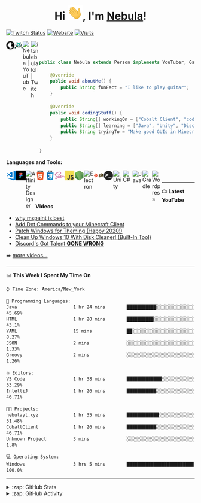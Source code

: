 <h1 align="center">Hi <img src="https://raw.githubusercontent.com/ABSphreak/ABSphreak/master/gifs/Hi.gif" width="40px" />, I'm <a href="https://www.youtube.com/channel/UCE86Qx7We3sZjgqMrX2yfyg">Nebula</a>!</h1><!-- 👋 -->

[![Twitch Status](https://img.shields.io/twitch/status/itsnebulalol?color=%239146FF&logo=twitch&style=flat-square)](https://twitch.tv/itsnebulalol)
[![Website](https://img.shields.io/website?label=nebulayt.xyz&url=https%3A%2F%2Fnebulayt.xyz&style=flat-square)][website]
[![Visits](https://badges.pufler.dev/visits/itsnebulalol/itsnebulalol?logo=GitHub&label=github%20visits&color=blue&logoColor=white&style=flat-square)](https://github.com/itsnebulalol)

[<img align="left" alt="nebulayt.xyz" width="22px" src="https://raw.githubusercontent.com/iconic/open-iconic/master/svg/globe.svg" />][website]
[<img align="left" alt="theicemc.xyz" width="22px" src="images/theice.png" />][minecraft]
[<img align="left" alt="Nebula | YouTube" width="22px" src="https://cdn.jsdelivr.net/npm/simple-icons@v3/icons/youtube.svg" />][youtube]
[<img align="left" alt="itsnebulalol | Twitch" width="22px" src="https://images-wixmp-ed30a86b8c4ca887773594c2.wixmp.com/f/d3408e21-ecbb-4476-8e3b-ae5a845eb414/d9djk9s-3566ad4f-38d7-4721-a732-78e1f7246a7f.png/v1/fill/w_894,h_894,q_75,strp/logo_twitch_iosversion_by_akiruuu-d9djk9s.png?token=eyJ0eXAiOiJKV1QiLCJhbGciOiJIUzI1NiJ9.eyJpc3MiOiJ1cm46YXBwOjdlMGQxODg5ODIyNjQzNzNhNWYwZDQxNWVhMGQyNmUwIiwic3ViIjoidXJuOmFwcDo3ZTBkMTg4OTgyMjY0MzczYTVmMGQ0MTVlYTBkMjZlMCIsImF1ZCI6WyJ1cm46c2VydmljZTppbWFnZS5vcGVyYXRpb25zIl0sIm9iaiI6W1t7InBhdGgiOiIvZi9kMzQwOGUyMS1lY2JiLTQ0NzYtOGUzYi1hZTVhODQ1ZWI0MTQvZDlkams5cy0zNTY2YWQ0Zi0zOGQ3LTQ3MjEtYTczMi03OGUxZjcyNDZhN2YucG5nIiwid2lkdGgiOiI8PTg5NCIsImhlaWdodCI6Ijw9ODk0In1dXX0.Ij5_B7I3IffFzcK5WQLkTKTHJeK8Vb7kemkbGqhWCBk" />][twitch]

<br />
<!--## I'm a YouTuber, Gamer, and Developer!-->
<br />

```java
public class Nebula extends Person implements YouTuber, Gamer, Developer {
    
    @Override
    public void aboutMe() {
        public String funFact = "I like to play guitar";
    }
    
    @Override
    public void codingStuff() {
        public String[] workingOn = ["Cobalt Client", "code-folder-generator-js", "nebulayt.xyz"];
        public String[] learning = ["Java", "Unity", "Discord.JS"];
        public String tryingTo = "Make good GUIs in Minecraft Clients / Mods";
    }
    
}
```
<!---   🔭 I’m currently working on Cobalt Minecraft Client
-   🌱 I’m currently learning Java, Unity, and more!
-   🤔 I’m trying to make good GUIs in Minecraft Coder Pack
-   ⚡ Fun fact: I like to play guitar!-->

**Languages and Tools:**

<img align="left" alt="Visual Studio Code" width="26px" src="https://raw.githubusercontent.com/github/explore/80688e429a7d4ef2fca1e82350fe8e3517d3494d/topics/visual-studio-code/visual-studio-code.png" />
<img align="left" alt="Figma" width="26px" src="https://raw.githubusercontent.com/github/explore/05d0f0dfceafd861bdf2b53559399dae7b2e2d8b/topics/figma/figma.png" />
<img align="left" alt="Affinity Designer" width="26px" src="https://simpleicons.org/icons/affinitydesigner.svg" />
<img align="left" alt="HTML5" width="26px" src="https://raw.githubusercontent.com/github/explore/80688e429a7d4ef2fca1e82350fe8e3517d3494d/topics/html/html.png" />
<img align="left" alt="CSS3" width="26px" src="https://raw.githubusercontent.com/github/explore/80688e429a7d4ef2fca1e82350fe8e3517d3494d/topics/css/css.png" />
<img align="left" alt="Sass" width="26px" src="https://raw.githubusercontent.com/github/explore/80688e429a7d4ef2fca1e82350fe8e3517d3494d/topics/sass/sass.png" />
<img align="left" alt="JavaScript" width="26px" src="https://raw.githubusercontent.com/github/explore/80688e429a7d4ef2fca1e82350fe8e3517d3494d/topics/javascript/javascript.png" />
<img align="left" alt="Node.js" width="26px" src="https://raw.githubusercontent.com/github/explore/80688e429a7d4ef2fca1e82350fe8e3517d3494d/topics/nodejs/nodejs.png" />
<img align="left" alt="Electron" width="26px" src="https://upload.wikimedia.org/wikipedia/commons/thumb/9/91/Electron_Software_Framework_Logo.svg/1200px-Electron_Software_Framework_Logo.svg.png" />
<img align="left" alt="Git" width="26px" src="https://raw.githubusercontent.com/github/explore/80688e429a7d4ef2fca1e82350fe8e3517d3494d/topics/git/git.png" />
<img align="left" alt="HTML5" width="26px" src="https://raw.githubusercontent.com/github/explore/80688e429a7d4ef2fca1e82350fe8e3517d3494d/topics/terminal/terminal.png" />
<img align="left" alt="Unity" width="26px" src="https://gallery.leapmotion.com/wp-content/uploads/2016/12/unity-logo.png" />
<img align="left" alt="C#" width="26px" src="https://skillvalue.com/jobs/wp-content/uploads/sites/7/2019/01/csharp_logo.png" />
<img align="left" alt="Java" width="26px" src="http://www.athenaglobus.com/wp-content/uploads/2014/12/java-logo-png.png" />
<img align="left" alt="Gradle" width="26px" src="https://dwglogo.com/wp-content/uploads/2017/12/Gradle_logo_02-324x400.png" />
<img align="left" alt="Wordpress" width="26px" src="https://wpress-cursus.nl/wp-content/uploads/2017/02/wordpress-logo-min.png" />

<br />

---

📺 **Latest YouTube Videos**

<!-- YOUTUBE:START -->
- [why mspaint is best](https://www.youtube.com/watch?v=I1EUctrbNMU)
- [Add Dot Commands to your Minecraft Client](https://www.youtube.com/watch?v=wdsxKPLpoL4)
- [Patch Windows for Theming (Happy 2020!)](https://www.youtube.com/watch?v=2G6f3gh9K0M)
- [Clean Up Windows 10 With Disk Cleaner! (Built-In Tool)](https://www.youtube.com/watch?v=tECtUfEBUQo)
- [Discord's Got Talent **GONE WRONG**](https://www.youtube.com/watch?v=UE7NvunB1oc)
<!-- YOUTUBE:END -->

➡️ [more videos...][youtube]

<!--📕 **Latest Blog Posts**-->

<!-- BLOG-POST-LIST:START -->
<!-- BLOG-POST-LIST:END -->

<!--➡️ [more posts...][website]-->

---

<!--START_SECTION:waka-->
📊 **This Week I Spent My Time On** 

```text
⌚︎ Time Zone: America/New_York

💬 Programming Languages: 
Java                     1 hr 24 mins        ███████████░░░░░░░░░░░░░░   45.69% 
HTML                     1 hr 20 mins        ██████████░░░░░░░░░░░░░░░   43.1% 
YAML                     15 mins             ██░░░░░░░░░░░░░░░░░░░░░░░   8.27% 
JSON                     2 mins              ░░░░░░░░░░░░░░░░░░░░░░░░░   1.33% 
Groovy                   2 mins              ░░░░░░░░░░░░░░░░░░░░░░░░░   1.26%

🔥 Editors: 
VS Code                  1 hr 38 mins        █████████████░░░░░░░░░░░░   53.29% 
IntelliJ                 1 hr 26 mins        ███████████░░░░░░░░░░░░░░   46.71%

🐱‍💻 Projects: 
nebulayt.xyz             1 hr 35 mins        ████████████░░░░░░░░░░░░░   51.48% 
CobaltClient             1 hr 26 mins        ███████████░░░░░░░░░░░░░░   46.71% 
Unknown Project          3 mins              ░░░░░░░░░░░░░░░░░░░░░░░░░   1.8%

💻 Operating System: 
Windows                  3 hrs 5 mins        █████████████████████████   100.0%

```


<!--END_SECTION:waka-->

---

<details>
  <summary>:zap: GitHub Stats</summary>

<img align="left" alt="Nebula's Github Stats" src="https://github-readme-stats.itsnebulalol.vercel.app/api/top-langs/?username=itsnebulalol&show_icons=true&hide_border=true&theme=radical" />
  <img align="left" alt="Nebula's Github Stats" src="https://github-readme-stats.itsnebulalol.vercel.app/api?username=itsnebulalol&show_icons=true&hide_border=true&theme=radical" />
  
</details>

<details>
  <summary>:zap: GitHub Activity</summary>

  <!--START_SECTION:activity-->
1. ❌ Closed PR [#709](https://github.com/Cullyege/Hacktoberfest2020/pull/709) in [Cullyege/Hacktoberfest2020](https://github.com/Cullyege/Hacktoberfest2020)
  <!--END_SECTION:activity-->
  
</details>

[website]: https://nebulayt.xyz
[minecraft]: https://theicemc.xyz
[youtube]: https://www.youtube.com/channel/UCE86Qx7We3sZjgqMrX2yfyg
[twitch]: https://twitch.tv/itsnebulalol
